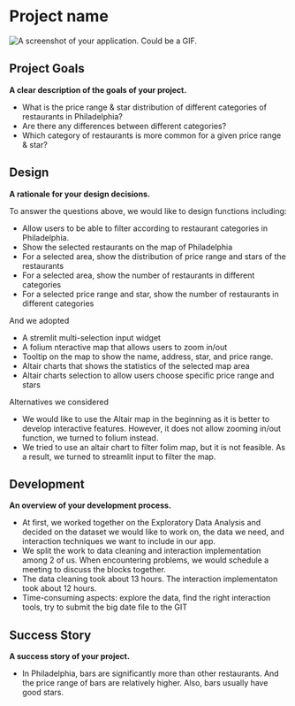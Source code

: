 # Project name

![A screenshot of your application. Could be a GIF.](Map.gif)

## Project Goals

**A clear description of the goals of your project.** 

- What is the price range & star distribution of different categories of restaurants in Philadelphia? 
- Are there any differences between different categories?
- Which category of restaurants is more common for a given price range & star?

## Design

**A rationale for your design decisions.** 

To answer the questions above, we would like to design functions including:

- Allow users to be able to filter according to restaurant categories in Philadelphia.
- Show the selected restaurants on the map of Philadelphia
- For a selected area, show the distribution of price range and stars of the restaurants
- For a selected area, show the number of restaurants in different categories
- For a selected price range and star, show the number of restaurants in different categories

And we adopted

- A stremlit multi-selection input widget
- A folium nteractive map that allows users to zoom in/out
- Tooltip on the map to show the name, address, star, and price range.
- Altair charts that shows the statistics of the selected map area
- Altair charts selection to allow users choose specific price range and stars

Alternatives we considered

- We would like to use the Altair map in the beginning as it is better to develop interactive features. However, it does not allow zooming in/out function, we turned to folium instead.
- We tried to use an altair chart to filter folim map, but it is not feasible. As a result, we turned to streamlit input to filter the map.


## Development

**An overview of your development process.** 

- At first, we worked together on the Exploratory Data Analysis and decided on the dataset we would like to work on, the data we need, and interaction techniques we want to include in our app.
- We split the work to data cleaning and interaction implementation among 2 of us. When encountering problems, we would schedule a meeting to discuss the blocks together.
- The data cleaning took about 13 hours. The interaction implementaton took about 12 hours.
- Time-consuming aspects: explore the data, find the right interaction tools, try to submit the big date file to the GIT

## Success Story

**A success story of your project.** 

- In Philadelphia, bars are significantly more than other restaurants. And the price range of bars are relatively higher. Also, bars usually have good stars.